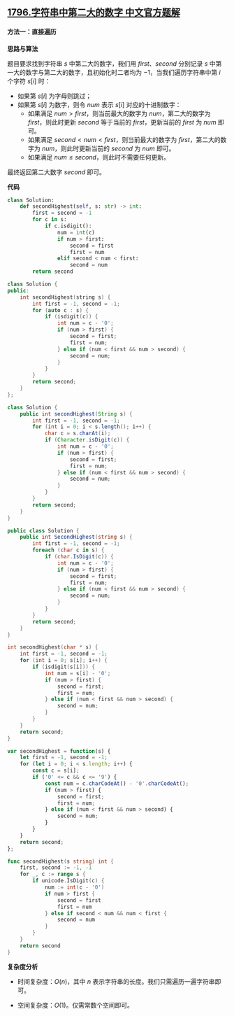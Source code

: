 ## [1796.字符串中第二大的数字 中文官方题解](https://leetcode.cn/problems/second-largest-digit-in-a-string/solutions/100000/zi-fu-chuan-zhong-di-er-da-de-shu-zi-by-ujgwp)
#### 方法一：直接遍历

**思路与算法**

题目要求找到字符串 $s$ 中第二大的数字，我们用 $\textit{first}$、$\textit{second}$ 分别记录 $s$ 中第一大的数字与第二大的数字，且初始化时二者均为 $-1$，当我们遍历字符串中第 $i$ 个字符 $s[i]$ 时：
+ 如果第 $s[i]$ 为字母则跳过；
+ 如果第 $s[i]$ 为数字，则令 $\textit{num}$ 表示 $s[i]$ 对应的十进制数字：
    - 如果满足 $\textit{num} > \textit{first}$，则当前最大的数字为 $\textit{num}$，第二大的数字为 $\textit{first}$，则此时更新 $\textit{second}$ 等于当前的 $\textit{first}$，更新当前的 $\textit{first}$ 为 $\textit{num}$ 即可。
    - 如果满足 $\textit{second} < \textit{num} < \textit{first}$，则当前最大的数字为 $\textit{first}$，第二大的数字为 $\textit{num}$，则此时更新当前的 $\textit{second}$ 为 $\textit{num}$ 即可。
    - 如果满足 $\textit{num} \le \textit{second}$，则此时不需要任何更新。

最终返回第二大数字 $\textit{second}$ 即可。

**代码**

```Python [sol1-Python3]
class Solution:
    def secondHighest(self, s: str) -> int:
        first = second = -1
        for c in s:
            if c.isdigit():
                num = int(c)
                if num > first:
                    second = first
                    first = num
                elif second < num < first:
                    second = num
        return second
```

```C++ [sol1-C++]
class Solution {
public:
    int secondHighest(string s) {
        int first = -1, second = -1;
        for (auto c : s) {
            if (isdigit(c)) {
                int num = c - '0';
                if (num > first) {
                    second = first;
                    first = num;
                } else if (num < first && num > second) {
                    second = num;
                }
            }
        }
        return second;
    }
};
```

```Java [sol1-Java]
class Solution {
    public int secondHighest(String s) {
        int first = -1, second = -1;
        for (int i = 0; i < s.length(); i++) {
            char c = s.charAt(i);
            if (Character.isDigit(c)) {
                int num = c - '0';
                if (num > first) {
                    second = first;
                    first = num;
                } else if (num < first && num > second) {
                    second = num;
                }
            }
        }
        return second;
    }
}
```

```C# [sol1-C#]
public class Solution {
    public int SecondHighest(string s) {
        int first = -1, second = -1;
        foreach (char c in s) {
            if (char.IsDigit(c)) {
                int num = c - '0';
                if (num > first) {
                    second = first;
                    first = num;
                } else if (num < first && num > second) {
                    second = num;
                }
            }
        }
        return second;
    }
}
```

```C [sol1-C]
int secondHighest(char * s) {
    int first = -1, second = -1;
    for (int i = 0; s[i]; i++) {
        if (isdigit(s[i])) {
            int num = s[i] - '0';
            if (num > first) {
                second = first;
                first = num;
            } else if (num < first && num > second) {
                second = num;
            }
        }
    }
    return second;
}
```

```JavaScript [sol1-JavaScript]
var secondHighest = function(s) {
    let first = -1, second = -1;
    for (let i = 0; i < s.length; i++) {
        const c = s[i];
        if ('0' <= c && c <= '9') {
            const num = c.charCodeAt() - '0'.charCodeAt();
            if (num > first) {
                second = first;
                first = num;
            } else if (num < first && num > second) {
                second = num;
            }
        }
    }
    return second;
};
```

```go [sol1-Golang]
func secondHighest(s string) int {
    first, second := -1, -1
    for _, c := range s {
        if unicode.IsDigit(c) {
            num := int(c - '0')
            if num > first {
                second = first
                first = num
            } else if second < num && num < first {
                second = num
            }
        }
    }
    return second
}
```

**复杂度分析**

- 时间复杂度：$O(n)$，其中 $n$ 表示字符串的长度。我们只需遍历一遍字符串即可。

- 空间复杂度：$O(1)$。仅需常数个空间即可。